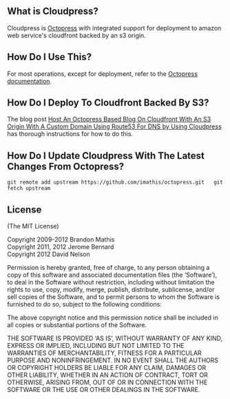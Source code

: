 ## What is Cloudpress?

Cloudpress is [Octopress](https://github.com/imathis/octopress) with integrated support for deployment to amazon web service's cloudfront backed by an s3 origin.

## How Do I Use This?

For most operations, except for deployment, refer to the [Octopress documentation](http://octopress.org/docs).

## How Do I Deploy To Cloudfront Backed By S3?

The blog post [Host An Octopress Based Blog On Cloudfront With An S3 Origin With A Custom Domain Using Route53 For DNS by Using Cloudpress](http://www.david-j-nelson.com/coming_soon) has thorough instructions for how to do this.

## How Do I Update Cloudpress With The Latest Changes From Octopress?

`
git remote add upstream https://github.com/imathis/octopress.git  
git fetch upstream
`

## License
(The MIT License)

Copyright 2009-2012 Brandon Mathis  
Copyright 2011, 2012 Jerome Bernard  
Copyright 2012 David Nelson  

Permission is hereby granted, free of charge, to any person obtaining a copy of this software and associated documentation files (the ‘Software’), to deal in the Software without restriction, including without limitation the rights to use, copy, modify, merge, publish, distribute, sublicense, and/or sell copies of the Software, and to permit persons to whom the Software is furnished to do so, subject to the following conditions:

The above copyright notice and this permission notice shall be included in all copies or substantial portions of the Software.

THE SOFTWARE IS PROVIDED ‘AS IS’, WITHOUT WARRANTY OF ANY KIND, EXPRESS OR IMPLIED, INCLUDING BUT NOT LIMITED TO THE WARRANTIES OF MERCHANTABILITY, FITNESS FOR A PARTICULAR PURPOSE AND NONINFRINGEMENT. IN NO EVENT SHALL THE AUTHORS OR COPYRIGHT HOLDERS BE LIABLE FOR ANY CLAIM, DAMAGES OR OTHER LIABILITY, WHETHER IN AN ACTION OF CONTRACT, TORT OR OTHERWISE, ARISING FROM, OUT OF OR IN CONNECTION WITH THE SOFTWARE OR THE USE OR OTHER DEALINGS IN THE SOFTWARE.
